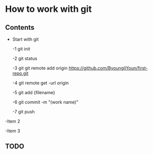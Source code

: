 # How to work with git


## Contents
- Start with git


     -1 git init


     -2 git status


     -3 git git remote add origin https://github.com/ByoungilYoun/first-repo.git


     -4 git remote get -url origin


     -5 git add {filename}


     -6 git commit -m "(work name)"


     -7 git push 


-Item 2


-Item 3


## TODO
